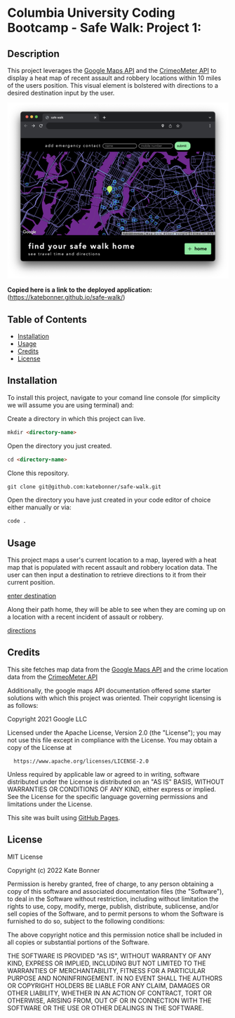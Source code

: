 # Columbia University Coding Bootcamp - Safe Walk: Project 1: 

## Description

This project leverages the [Google Maps API](https://developers.google.com/maps) and the [CrimeoMeter API](https://www.crimeometer.com/) to display a heat map of recent assault and robbery locations within 10 miles of the users position. This visual element is bolstered with directions to a desired destination input by the user.

![lading page](./assets/IMAGES/landing.png)


**Copied here is a link to the deployed application:**
(https://katebonner.github.io/safe-walk/)


## Table of Contents 

* [Installation](#installation)
* [Usage](#usage)
* [Credits](#credits)
* [License](#license)


## Installation

To install this project, navigate to your comand line console (for simplicity we will assume you are using terminal) and:

Create a directory in which this project can live.
```md
mkdir <directory-name>
```
Open the directory you just created.
```md
cd <directory-name>
```
Clone this repository.
```md
git clone git@github.com:katebonner/safe-walk.git
```
Open the directory you have just created in your code editor of choice either manually or via:
```md
code .
```

## Usage

This project maps a user's current location to a map, layered with a heat map that is populated with recent assault and robbery location data. The user can then input a destination to retrieve directions to it from their current position.

[enter destination](./assets/IMAGES/enter.png)

 Along their path home, they will be able to see when they are coming up on a location with a recent incident of assault or robbery.

 [directions](./assets/IMAGES/directions.png)


## Credits

This site fetches map data from the [Google Maps API](https://developers.google.com/maps) and the crime location data from the [CrimeoMeter API](https://www.crimeometer.com/)

Additionally, the google maps API documentation offered some starter solutions with which this project was oriented. Their copyright licensing is as follows:

  Copyright 2021 Google LLC

  Licensed under the Apache License, Version 2.0 (the "License");
  you may not use this file except in compliance with the License.
  You may obtain a copy of the License at

      https://www.apache.org/licenses/LICENSE-2.0

  Unless required by applicable law or agreed to in writing, software
  distributed under the License is distributed on an "AS IS" BASIS,
  WITHOUT WARRANTIES OR CONDITIONS OF ANY KIND, either express or implied.
  See the License for the specific language governing permissions and
  limitations under the License.

This site was built using [GitHub Pages](https://pages.github.com/).


## License

MIT License

Copyright (c) 2022 Kate Bonner

Permission is hereby granted, free of charge, to any person obtaining a copy
of this software and associated documentation files (the "Software"), to deal
in the Software without restriction, including without limitation the rights
to use, copy, modify, merge, publish, distribute, sublicense, and/or sell
copies of the Software, and to permit persons to whom the Software is
furnished to do so, subject to the following conditions:

The above copyright notice and this permission notice shall be included in all
copies or substantial portions of the Software.

THE SOFTWARE IS PROVIDED "AS IS", WITHOUT WARRANTY OF ANY KIND, EXPRESS OR
IMPLIED, INCLUDING BUT NOT LIMITED TO THE WARRANTIES OF MERCHANTABILITY,
FITNESS FOR A PARTICULAR PURPOSE AND NONINFRINGEMENT. IN NO EVENT SHALL THE
AUTHORS OR COPYRIGHT HOLDERS BE LIABLE FOR ANY CLAIM, DAMAGES OR OTHER
LIABILITY, WHETHER IN AN ACTION OF CONTRACT, TORT OR OTHERWISE, ARISING FROM,
OUT OF OR IN CONNECTION WITH THE SOFTWARE OR THE USE OR OTHER DEALINGS IN THE
SOFTWARE.




